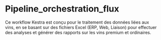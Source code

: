 # Pipeline_orchestration_flux
Ce workflow Kestra est conçu pour le traitement des données liées aux vins, en se basant sur des fichiers Excel (ERP, Web, Liaison) pour effectuer des analyses et générer des rapports sur les vins premium et ordinaires.
